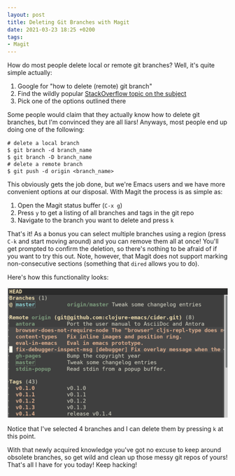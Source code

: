 ```yaml
---
layout: post
title: Deleting Git Branches with Magit
date: 2021-03-23 18:25 +0200
tags:
- Magit
---
```


How do most people delete local or remote git branches? Well, it's quite
simple actually:

1. Google for "how to delete (remote) git branch"
2. Find the wildly popular [StackOverflow topic on the subject](https://stackoverflow.com/questions/2003505/how-do-i-delete-a-git-branch-locally-and-remotely)
3. Pick one of the options outlined there

Some people would claim that they actually know how to delete git branches, but I'm convinced they are
all liars! Anyways, most people end up doing one of the following:

``` shellsession
# delete a local branch
$ git branch -d branch_name
$ git branch -D branch_name
# delete a remote branch
$ git push -d origin <branch_name>
```

This obviously gets the job done, but we're Emacs users and we have more convenient
options at our disposal. With Magit the process is as simple as:

1. Open the Magit status buffer (`C-x g`)
2. Press `y` to get a listing of all branches and tags in the git repo
3. Navigate to the branch you want to delete and press `k`

That's it! As a bonus you can select multiple branches using a region (press `C-k` and start moving around) and you can remove them all at once!
You'll get prompted to confirm the deletion, so there's nothing to be afraid of if you want to try this out.
Note, however, that Magit does not support marking non-consecutive sections (something that `dired` allows you to do).

Here's how this functionality looks:

![magit](/assets/images/magit_branches.png)

Notice that I've selected 4 branches and I can delete them by pressing `k` at this point.

With that newly acquired knowledge you've got no excuse to keep around obsolete branches, so get wild and clean up
those messy git repos of yours! That's all I have for you today! Keep hacking!
